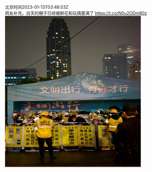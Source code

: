 北京时间2023-01-13T03:48:53Z<br>网友补充，白天的棚子已经被鲜花和玩偶塞满了 https://t.co/N0u2ODm80z<br><img src='/temp/image/2023/y-Month-1/1613624073430474754_0.jpg' width='450' height='500'><br><br>